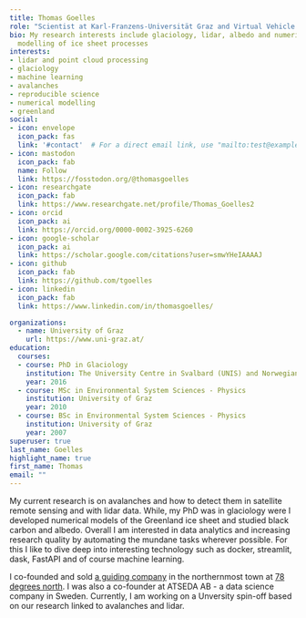 ```yaml
---
title: Thomas Goelles
role: "Scientist at Karl-Franzens-Universität Graz and Virtual Vehicle Research "
bio: My research interests include glaciology, lidar, albedo and numerical
  modelling of ice sheet processes
interests:
- lidar and point cloud processing
- glaciology
- machine learning
- avalanches
- reproducible science
- numerical modelling
- greenland
social:
- icon: envelope
  icon_pack: fas
  link: '#contact'  # For a direct email link, use "mailto:test@example.org".
- icon: mastodon
  icon_pack: fab
  name: Follow
  link: https://fosstodon.org/@thomasgoelles
- icon: researchgate
  icon_pack: fab
  link: https://www.researchgate.net/profile/Thomas_Goelles2
- icon: orcid
  icon_pack: ai
  link: https://orcid.org/0000-0002-3925-6260
- icon: google-scholar
  icon_pack: ai
  link: https://scholar.google.com/citations?user=smwYHeIAAAAJ
- icon: github
  icon_pack: fab
  link: https://github.com/tgoelles
- icon: linkedin
  icon_pack: fab
  link: https://www.linkedin.com/in/thomasgoelles/

organizations:
  - name: University of Graz
    url: https://www.uni-graz.at/
education:
  courses:
  - course: PhD in Glaciology
    institution: The University Centre in Svalbard (UNIS) and Norwegian University of Life Sciences
    year: 2016
  - course: MSc in Environmental System Sciences - Physics
    institution: University of Graz
    year: 2010
  - course: BSc in Environmental System Sciences - Physics
    institution: University of Graz
    year: 2007
superuser: true
last_name: Goelles
highlight_name: true
first_name: Thomas
email: ""
---
```


My current research is on avalanches and how to detect them in satellite remote sensing and with lidar data. While, my PhD was in glaciology were I developed numerical models of the Greenland ice sheet and studied black carbon and albedo. Overall I am interested in data analytics and increasing research quality by automating the mundane tasks wherever possible. For this I like to dive deep into interesting technology such as docker, streamlit, dask, FastAPI and of course machine learning.


I co-founded and sold [a guiding company](http://fatbikespitsbergen.com) in the northernmost town at [78 degrees north](https://en.wikipedia.org/wiki/Longyearbyen). I was also a co-founder at ATSEDA AB - a data science company in Sweden. Currently, I am working on a Unversity spin-off based on our research linked to avalanches and lidar.


